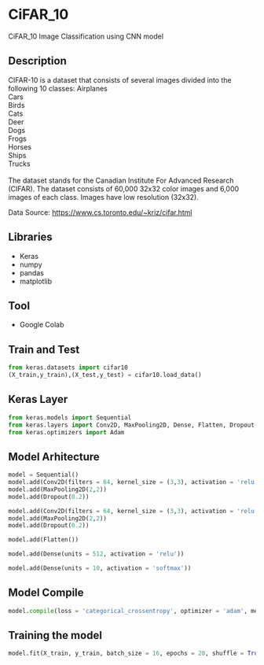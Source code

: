 # CiFAR_10
CiFAR_10 Image Classification using CNN model

## Description
CIFAR-10 is a dataset that consists of several images divided into the following 10 classes:
Airplanes<br>
Cars<br>
Birds<br>
Cats<br>
Deer<br>
Dogs<br>
Frogs<br>
Horses<br>
Ships<br>
Trucks<br><br>
The dataset stands for the Canadian Institute For Advanced Research (CIFAR). The dataset consists of 60,000 32x32 color images and 6,000 images of each class. Images have low resolution (32x32).<br>

Data Source: https://www.cs.toronto.edu/~kriz/cifar.html



## Libraries 
* Keras
* numpy
* pandas
* matplotlib

## Tool
* Google Colab

## Train and Test

```python
from keras.datasets import cifar10
(X_train,y_train),(X_test,y_test) = cifar10.load_data()
```

## Keras Layer

```python
from keras.models import Sequential
from keras.layers import Conv2D, MaxPooling2D, Dense, Flatten, Dropout
from keras.optimizers import Adam
```

## Model Arhitecture
```python
model = Sequential()
model.add(Conv2D(filters = 64, kernel_size = (3,3), activation = 'relu', input_shape = Input_shape))
model.add(MaxPooling2D(2,2))
model.add(Dropout(0.2))

model.add(Conv2D(filters = 64, kernel_size = (3,3), activation = 'relu'))
model.add(MaxPooling2D(2,2))
model.add(Dropout(0.2))

model.add(Flatten())

model.add(Dense(units = 512, activation = 'relu'))

model.add(Dense(units = 10, activation = 'softmax'))
```

## Model Compile
```python
model.compile(loss = 'categorical_crossentropy', optimizer = 'adam', metrics = ['accuracy'])
```

## Training the model
```python
model.fit(X_train, y_train, batch_size = 16, epochs = 20, shuffle = True)
```
